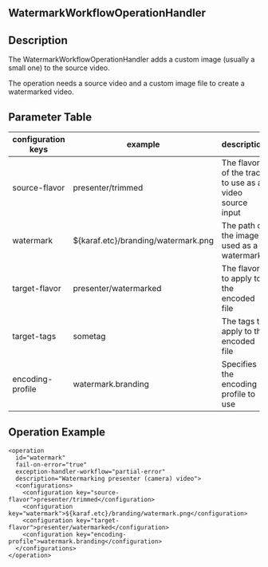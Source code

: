 ## WatermarkWorkflowOperationHandler

## Description
The WatermarkWorkflowOperationHandler adds a custom image (usually a small one) to the source video. 

The operation needs a source video and a custom image file to create a watermarked video.

## Parameter Table

|configuration keys       |example                                            |description|
|------------------------ |---------------------------------------------------|---------------------------------------------------------------------|
|source-flavor            |presenter/trimmed                                  |The flavor of the track to use as a video source input|
|watermark                |${karaf.etc}/branding/watermark.png                |The path of the image used as a watermark|
|target-flavor            |presenter/watermarked                              |The flavor to apply to the encoded file|
|target-tags              |sometag                                            |The tags to apply to the encoded file |
|encoding-profile         |watermark.branding                                 |Specifies the encoding profile to use |

## Operation Example

    <operation
      id="watermark"
      fail-on-error="true"
      exception-handler-workflow="partial-error"
      description="Watermarking presenter (camera) video">
      <configurations>
        <configuration key="source-flavor">presenter/trimmed</configuration>
        <configuration key="watermark">${karaf.etc}/branding/watermark.png</configuration>
        <configuration key="target-flavor">presenter/watermarked</configuration>
        <configuration key="encoding-profile">watermark.branding</configuration>
      </configurations>
    </operation>

